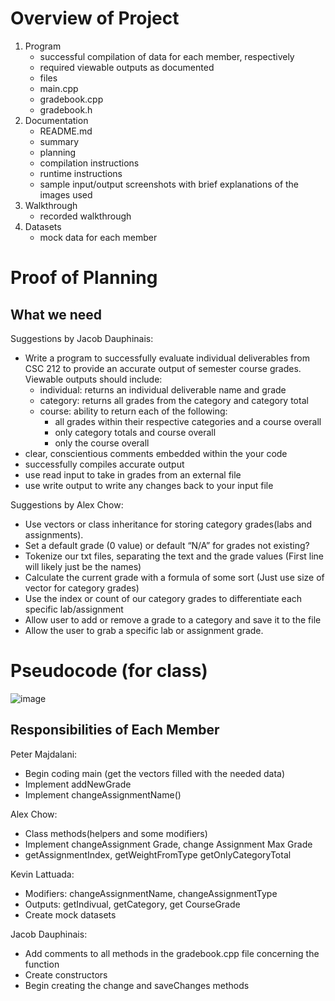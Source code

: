 # Overview of Project
1. Program
    - successful compilation of data for each member, respectively
    - required viewable outputs as documented
    - files
    - main.cpp
    - gradebook.cpp
    - gradebook.h
2. Documentation
    - README.md
    - summary
    - planning
    - compilation instructions
    - runtime instructions
    - sample input/output screenshots with brief explanations of the images used
3. Walkthrough
    - recorded walkthrough
4. Datasets
    - mock data for each member


# Proof of Planning

## What we need
Suggestions by Jacob Dauphinais:
- Write a program to successfully evaluate individual deliverables from CSC 212 to provide an accurate output of semester course grades. Viewable outputs should include:
  - individual: returns an individual deliverable name and grade
  - category: returns all grades from the category and category total
  - course: ability to return each of the following:
    - all grades within their respective categories and a course overall
    - only category totals and course overall
    - only the course overall
 - clear, conscientious comments embedded within the your code
 - successfully compiles accurate output
 - use read input to take in grades from an external file
 - use write output to write any changes back to your input file

Suggestions by Alex Chow:
- Use vectors or class inheritance for storing category grades(labs and assignments).
- Set a default grade (0 value)  or default “N/A” for grades not existing?
- Tokenize our txt files, separating the text and the grade values (First line will likely just be the names)
- Calculate the current grade with a formula of some sort (Just use size of vector for category grades)
- Use the index or count of our category grades to differentiate each specific lab/assignment
- Allow user to add or remove a grade to a category and save it to the file
- Allow the user to grab a specific lab or assignment grade.



# Pseudocode (for class)
![image](https://user-images.githubusercontent.com/90423821/221441695-b89c1f7e-0c93-4bed-bb21-310a6cf5dd02.png)

## Responsibilities of Each Member

Peter Majdalani:
- Begin coding main (get the vectors filled with the needed data)
- Implement addNewGrade
- Implement changeAssignmentName()

Alex Chow:
- Class methods(helpers and some modifiers)
- Implement changeAssignment Grade, change Assignment Max Grade
- getAssignmentIndex, getWeightFromType getOnlyCategoryTotal

Kevin Lattuada:
- Modifiers:  changeAssignmentName, changeAssignmentType
- Outputs:  getIndivual, getCategory, get CourseGrade
- Create mock datasets

Jacob Dauphinais:
- Add comments to all methods in the gradebook.cpp file concerning the function
- Create constructors
- Begin creating the change and saveChanges methods



